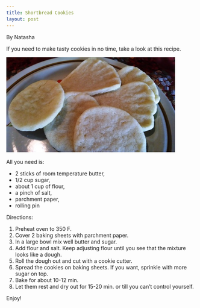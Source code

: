 ```yaml
---
title: Shortbread Cookies
layout: post
---
```


By Natasha

If you need to make tasty cookies in no time, take a look at this
recipe.

![file](/img/image-1399857296467.png)

All you need is:

-   2 sticks of room temperature butter,
-   1/2 cup sugar,
-   about 1 cup of flour,
-   a pinch of salt,
-   parchment paper,
-   rolling pin

Directions:

1.  Preheat oven to 350 F.
2.  Cover 2 baking sheets with parchment paper.
3.  In a large bowl mix well butter and sugar.
4.  Add flour and salt. Keep adjusting flour until you see that the
    mixture looks like a dough.
5.  Roll the dough out and cut with a cookie cutter.
6.  Spread the cookies on baking sheets. If you want, sprinkle with more
    sugar on top.
7.  Bake for about 10-12 min.
8.  Let them rest and dry out for 15-20 min. or till you can’t control
    yourself.

Enjoy!

